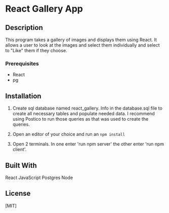 # React Gallery App

## Description

This program takes a gallery of images and displays them using React. It allows a user to look at the images and select them individually and select to "Like" them if they choose.

### Prerequisites

- React
- pg

## Installation

1. Create sql database named react_gallery. Info in the database.sql file to create all necessary tables and populate needed data. I recommend using Postico to run those queries as that was used to create the queries.

2. Open an editor of your choice and run an `npm install`

3. Open 2 terminals. In one enter 'run npm server' the other enter 'run npm client'.

## Built With

React
JavaScript
Postgres
Node

## License

[MIT]
